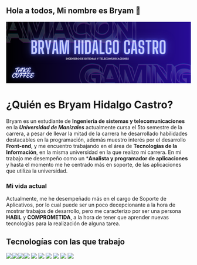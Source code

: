 ## Hola a todos, Mi nombre es Bryam 👋

<img src="Banneer perfil.png" alt="Mi banner">

# ¿Quién es Bryam Hidalgo Castro?

Bryam es un estudiante de **Ingenieria de sistemas y telecomunicaciones** en la ***Universidad de Manizales***
actualmente cursa el 5to semestre de la carrera, a pesar de llevar la mitad de la carrera he desarrollado habilidades
destacables en la programación, además muestro interés por el desarrollo **Front-end**, y me encuentro trabajando
en el área de **Tecnologías de la Información**, en la misma universidad en la que realizo mi carrera. En mi trabajo
me desempeño como un ***Analista y programador de aplicaciones** y hasta el momento me he centrado más en soporte, de
las aplicaciones que utiliza la universidad.

### Mi vida actual

Actualmente, me he desempeñado más en el cargo de Soporte de Aplicativos, por lo cual puede ser un poco decepcionante
a la hora de mostrar trabajos de desarrollo, pero me caracterizo por ser una persona **HABIL** y **COMPROMETIDA**, a la
hora de tener que aprender nuevas tecnologías para la realización de alguna tarea.

## Tecnologías con las que trabajo

<img src="https://img.shields.io/badge/PostgreSQL-316192?style=for-the-badge&logo=postgresql&logoColor=white" /><img src="https://img.shields.io/badge/Visual_Studio-5C2D91?style=for-the-badge&logo=visual%20studio&logoColor=white" /><img src="https://img.shields.io/badge/Astro-0C1222?style=for-the-badge&logo=astro&logoColor=FDFDFE" /><img src="https://img.shields.io/badge/Tailwind_CSS-38B2AC?style=for-the-badge&logo=tailwind-css&logoColor=white" />
<img src="https://img.shields.io/badge/Drupal-0678BE?style=for-the-badge&logo=drupal&logoColor=white" />
<img src="https://img.shields.io/badge/Alpine%20JS-8BC0D0?style=for-the-badge&logo=alpinedotjs&logoColor=black" />
<img src="https://img.shields.io/badge/HTML5-E34F26?style=for-the-badge&logo=html5&logoColor=white" />
<img src="https://img.shields.io/badge/CSS3-1572B6?style=for-the-badge&logo=css3&logoColor=white" />
<img src="https://img.shields.io/badge/GitHub-100000?style=for-the-badge&logo=github&logoColor=white" />
<img src="https://img.shields.io/badge/GitLab-330F63?style=for-the-badge&logo=gitlab&logoColor=white" />









